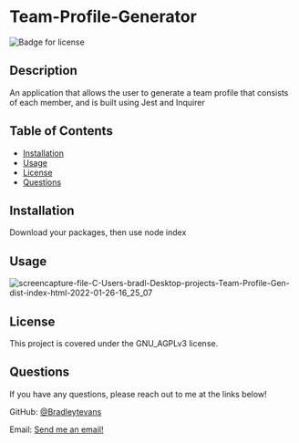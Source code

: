# Team-Profile-Generator

![Badge for license](https://img.shields.io/badge/license-GNU_AGPLv3-blue)

## Description
An application that allows the user to generate a team profile that consists of each member, and is built using Jest and Inquirer

## Table of Contents
* [Installation](#installation)
* [Usage](#usage)
* [License](#license)
* [Questions](#questions)

## Installation
Download your packages, then use node index

## Usage
![screencapture-file-C-Users-bradl-Desktop-projects-Team-Profile-Gen-dist-index-html-2022-01-26-16_25_07](https://user-images.githubusercontent.com/87036647/151249394-6ada84d5-d014-4292-8fd5-251aa84b99cc.png)


## License
This project is covered under the GNU_AGPLv3 license.


## Questions 
If you have any questions, please reach out to me at the links below!

GitHub: [@Bradleytevans](https://github.com/Bradleytevans)
  
Email: [Send me an email!](mailto:Bradleyt.evans@gmail.com)
